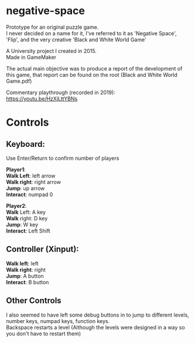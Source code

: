 # negative-space
Prototype for an original puzzle game.<br/>
I never decided on a name for it, I've referred to it as 'Negative Space', 'Flip', and the very creative 'Black and White World Game'

A University project I created in 2015.<br/>
Made in GameMaker

The actual main objective was to produce a report of the development of this game, that report can be found on the root (Black and White World Game.pdf)

Commentary playthrough (recorded in 2019):<br/>
https://youtu.be/HzXjLttYBNs

# Controls

## Keyboard:<br/>

Use Enter/Return to confirm number of players

**Player1**:<br/>
**Walk Left**: left arrow<br/>
**Walk right**: right arrow<br/>
**Jump**: up arrow<br/>
**Interact**: numpad 0

**Player2**:<br/>
**Walk** Left: A key<br/>
**Walk** right: D key<br/>
**Jump**: W key<br/>
**Interact**: Left Shift

## Controller (Xinput):<br/>
**Walk left**: left<br/>
**Walk right**: right<br/>
**Jump**: A button<br/>
**Interact**: B button

## Other Controls
I also seemed to have left some debug buttons in to jump to different levels, number keys, numpad keys, function keys.<br/>
Backspace restarts a level (Although the levels were designed in a way so you don't have to restart them)

